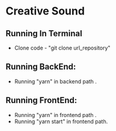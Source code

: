 <head>
	<h1> Creative Sound</h1>
</head>
<body>
	<p align="center">
</p>
<div>

  ##  Running In Terminal
   - Clone code - "git clone url_repository" 

  ##  Running BackEnd:
   - Running "yarn" in backend path .
 
  ##  Running FrontEnd:
   - Running "yarn" in frontend path .
   - Running "yarn start" in frontend path.


</div>

</body>
